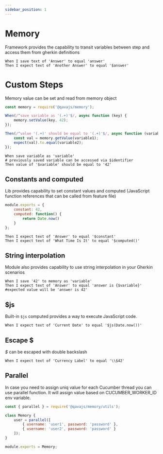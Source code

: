 ```yaml
---
sidebar_position: 1
---
```

# Memory
Framework provides the capability to transit variables between step and access them from gherkin definitions

```gherkin
When I save text of 'Answer' to equal 'answer'
Then I expect text of 'Another Answer' to equal '$answer'
```
 
# Custom Steps
Memory value can be set and read from memory object
```javascript
const memory = require('@qavajs/memory');

When(/^save variable as '(.+)'$/, async function (key) {
    memory.setValue(key, 42);
});

Then(/^value '(.+)' should be equal to '(.+)'$/, async function (variable1, variable2) {
    const val = memory.getValue(variable1);
    expect(val).to.equal(variable2);
});
```

```gherkin
When save variable as 'variable'
# previously saved variable can be accessed via $identifier
Then value of '$variable' should be equal to '42'
```

## Constants and computed

Lib provides capability to set constant values and computed (JavaScript function references that can be called from feature file)
```javascript
module.exports = {
    constant: 42,
    computed: function() {
        return Date.now()
    }
};
```

```gherkin
Then I expect text of 'Answer' to equal '$constant'
Then I expect text of 'What Time Is It' to equal '$computed()'
```
## String interpolation
Module also provides capability to use string interpolation in your Gherkin scenarios
```gherkin
When I save '42' to memory as 'variable'
Then I expect text of 'Answer' to equal 'answer is {$variable}' #expected value will be 'answer is 42'
```

## $js
Built-in `$js` computed provides a way to execute JavaScript code.

```gherkin
When I expect text of 'Current Date' to equal '$js(Date.now())'
```

## Escape $
_$_ can be escaped with double backslash

```Gherkin
When I expect text of 'Currency Label' to equal '\\$42'
```

## Parallel
In case you need to assign uniq value for each Cucumber thread you can use parallel function.
It will assign value based on CUCUMBER_WORKER_ID env variable.

```javascript
const { parallel } = require('@qavajs/memory/utils');

class Memory {
    user = parallel([
        { username: 'user1', password: 'password' },
        { username: 'user2', password: 'password' }
    ]);
}

module.exports = Memory;
```


